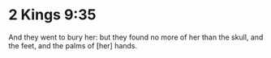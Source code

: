 # 2 Kings 9:35

And they went to bury her: but they found no more of her than the skull, and the feet, and the palms of [her] hands.